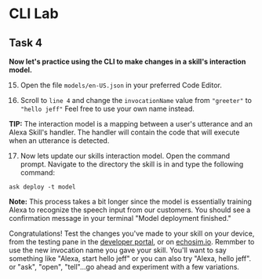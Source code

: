 # CLI Lab
## Task 4
 **Now let's practice using the CLI to make changes in a skill's interaction model.**

15. Open the file `models/en-US.json` in your preferred Code Editor.

16. Scroll to `line 4` and change the `invocationName` value from `"greeter"` to `"hello jeff"` Feel free to use your own name instead.

  **TIP:** The interaction model is a mapping between a user's utterance and an Alexa Skill's handler. The handler will contain the code that will execute when an utterance is detected.

17. Now lets update our skills interaction model. Open the command prompt. Navigate to the directory the skill is in and type the following command:

  ```
  ask deploy -t model
  ```

  **Note:** This process takes a bit longer since the model is essentially training Alexa to recognize the speech input from our customers. You should see a confirmation message in your terminal "Model deployment finished."

  Congratulations! Test the changes you've made to your skill on your device, from the testing pane in the [developer portal](https://developer.amazon.com/alexa/console/ask), or on [echosim.io](https://www.echosim.io). Remmber to use the new invocation name you gave your skill. You'll want to say something like "Alexa, start hello jeff" or you can also try "Alexa, hello jeff". or "ask", "open", "tell"...go ahead and experiment with a few variations.
